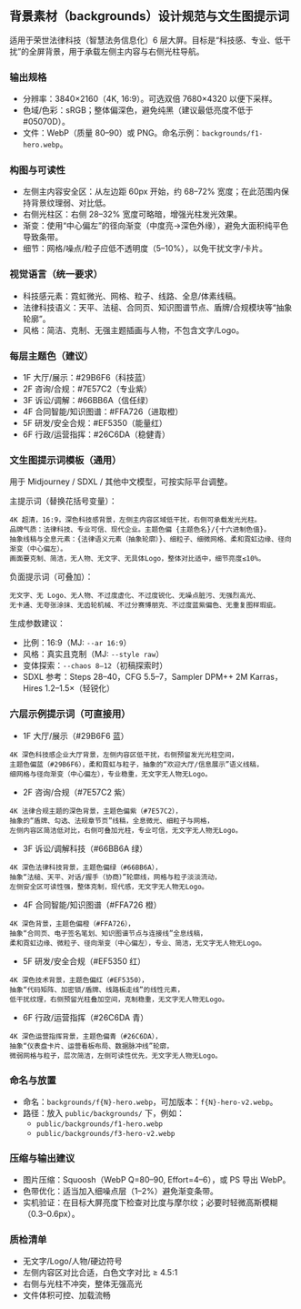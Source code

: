 ## 背景素材（backgrounds）设计规范与文生图提示词

适用于荣世法律科技（智慧法务信息化）6 层大屏。目标是“科技感、专业、低干扰”的全屏背景，用于承载左侧主内容与右侧光柱导航。

### 输出规格
- 分辨率：3840×2160（4K, 16:9）。可选双倍 7680×4320 以便下采样。
- 色域/色彩：sRGB；整体偏深色，避免纯黑（建议最低亮度不低于 #05070D）。
- 文件：WebP（质量 80–90）或 PNG。命名示例：`backgrounds/f1-hero.webp`。

### 构图与可读性
- 左侧主内容安全区：从左边距 60px 开始，约 68–72% 宽度；在此范围内保持背景纹理弱、对比低。
- 右侧光柱区：右侧 28–32% 宽度可略暗，增强光柱发光效果。
- 渐变：使用“中心偏左”的径向渐变（中度亮→深色外缘），避免大面积纯平色导致条带。
- 细节：网格/噪点/粒子应低不透明度（5–10%），以免干扰文字/卡片。

### 视觉语言（统一要求）
- 科技感元素：霓虹微光、网格、粒子、线路、全息/体素线稿。
- 法律科技语义：天平、法槌、合同页、知识图谱节点、盾牌/合规模块等“抽象轮廓”。
- 风格：简洁、克制、无强主题插画与人物，不包含文字/Logo。

### 每层主题色（建议）
- 1F 大厅/展示：#29B6F6（科技蓝）
- 2F 咨询/合规：#7E57C2（专业紫）
- 3F 诉讼/调解：#66BB6A（信任绿）
- 4F 合同智能/知识图谱：#FFA726（进取橙）
- 5F 研发/安全合规：#EF5350（能量红）
- 6F 行政/运营指挥：#26C6DA（稳健青）

### 文生图提示词模板（通用）
用于 Midjourney / SDXL / 其他中文模型，可按实际平台调整。

主提示词（替换花括号变量）：
```
4K 超清，16:9，深色科技感背景，左侧主内容区域低干扰，右侧可承载发光光柱。
品牌气质：法律科技、专业可信、现代企业。主题色偏 {主题色名}/{十六进制色值}。
抽象线稿与全息元素：{法律语义元素（抽象轮廓）}、细粒子、细微网格、柔和霓虹边缘、径向渐变（中心偏左）。
画面要克制、简洁，无人物、无文字、无具体Logo，整体对比适中，细节亮度≤10%。
```

负面提示词（可叠加）：
```
无文字、无 Logo、无人物、不过度虚化、不过度锐化、无噪点脏污、无强烈高光、
无卡通、无夸张涂抹、无齿轮机械、不过分赛博朋克、不过度蓝紫偏色、无重复图样瑕疵。
```

生成参数建议：
- 比例：16:9（MJ: `--ar 16:9`）
- 风格：真实且克制（MJ: `--style raw`）
- 变体探索：`--chaos 8–12`（初稿探索时）
- SDXL 参考：Steps 28–40，CFG 5.5–7，Sampler DPM++ 2M Karras，Hires 1.2–1.5×（轻锐化）

### 六层示例提示词（可直接用）

- 1F 大厅/展示（#29B6F6 蓝）
```
4K 深色科技感企业大厅背景，左侧内容区低干扰，右侧预留发光光柱空间，
主题色偏蓝（#29B6F6），柔和霓虹与粒子，抽象的“欢迎大厅/信息展示”语义线稿，
细网格与径向渐变（中心偏左），专业稳重，无文字无人物无Logo。
```

- 2F 咨询/合规（#7E57C2 紫）
```
4K 法律合规主题的深色背景，主题色偏紫（#7E57C2），
抽象的“盾牌、勾选、法规章节页”线稿，全息微光、细粒子与网格，
左侧内容区简洁低对比，右侧可叠加光柱，专业可信，无文字无人物无Logo。
```

- 3F 诉讼/调解科技（#66BB6A 绿）
```
4K 深色法律科技背景，主题色偏绿（#66BB6A），
抽象“法槌、天平、对话/握手（协商）”轮廓线，网格与粒子淡淡流动，
左侧安全区可读性强，整体克制，现代感，无文字无人物无Logo。
```

- 4F 合同智能/知识图谱（#FFA726 橙）
```
4K 深色背景，主题色偏橙（#FFA726），
抽象“合同页、电子签名笔划、知识图谱节点与连接线”全息线稿，
柔和霓虹边缘、微粒子、径向渐变（中心偏左），专业、简洁，无文字无人物无Logo。
```

- 5F 研发/安全合规（#EF5350 红）
```
4K 深色技术背景，主题色偏红（#EF5350），
抽象“代码矩阵、加密锁/盾牌、线路板走线”的线性元素，
低干扰纹理，右侧预留光柱叠加空间，克制稳重，无文字无人物无Logo。
```

- 6F 行政/运营指挥（#26C6DA 青）
```
4K 深色运营指挥背景，主题色偏青（#26C6DA），
抽象“仪表盘卡片、运营看板布局、数据脉冲线”轮廓，
微弱网格与粒子，层次简洁，左侧可读性优先，无文字无人物无Logo。
```

### 命名与放置
- 命名：`backgrounds/f{N}-hero.webp`，可加版本：`f{N}-hero-v2.webp`。
- 路径：放入 `public/backgrounds/` 下，例如：
  - `public/backgrounds/f1-hero.webp`
  - `public/backgrounds/f3-hero-v2.webp`

### 压缩与输出建议
- 图片压缩：Squoosh（WebP Q=80–90, Effort=4–6），或 PS 导出 WebP。
- 色带优化：适当加入细噪点层（1–2%）避免渐变条带。
- 实机验证：在目标大屏亮度下检查对比度与摩尔纹；必要时轻微高斯模糊（0.3–0.6px）。

### 质检清单
- 无文字/Logo/人物/硬边符号
- 左侧内容区对比合适，白色文字对比 ≥ 4.5:1
- 右侧与光柱不冲突，整体无强高光
- 文件体积可控、加载流畅


